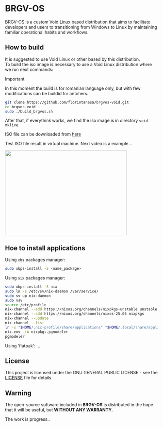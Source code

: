 # BRGV-OS

BRGV-OS is a custom [Void Linux](https://voidlinux.org/) based distribution that aims to facilitate developers and users to transitioning from Windows to Linux by maintaining familiar operational habits and workflows.

## How to build

It is suggested to use Void Linux or other based by this distribution.  
To build the iso image is necessary to use a Void Linux distribution where we run next commands:  

> [!IMPORTANT]  
> In this moment the build is for romanian language only, but with few modifications can be buildid for antohers.

```bash
git clone https://github.com/florintanasa/brgvos-void.git
cd brgvos-void
sudo ./build_brgvos.sh
```  

After that, if everythink works, we find the iso image is in directory `void-mklive`

ISO file can be downloaded from [here](https://sourceforge.net/projects/brgv-os/files/brgv-os-2025/) 

Test ISO file result in virtual machine.
Next video is a example...  

[<img src="https://img.youtube.com/vi/QVdH_dGIyOQ/maxresdefault.jpg" width="400" height="280"
/>](https://www.youtube.com/embed/QVdH_dGIyOQ)

## Hoe to install applications

Using `xbs` packages manager:

```bash
sudo xbps-install -S <name_package>
```

Using `nix` packages manager:
```bash 
sudo xbps-install -S nix
sudo ln -s /etc/sv/nix-daemon /var/service/
sudo sv up nix-daemon
sudo vsv
source /etc/profile
nix-channel --add https://nixos.org/channels/nixpkgs-unstable unstable
nix-channel --add https://nixos.org/channels/nixos-25.05 nixpkgs
nix-channel --update
nix-channel --list
ln -s "$HOME/.nix-profile/share/applications" "$HOME/.local/share/applications/nix-env"
nix-env -iA nixpkgs.pgmodeler
pgmodeler
```

Using 'flatpak':
...


## License

This project is licensed under the GNU GENERAL PUBLIC LICENSE - see the [LICENSE](LICENSE) file for details

## Warning 

The open-source software included in **BRGV-OS** is distributed in the hope that it will be useful, but **WITHOUT ANY WARRANTY**.

The work is progress..

<!-- https://github.com/scopatz/nanorc -->
